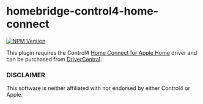 # homebridge-control4-home-connect

[![NPM Version](https://img.shields.io/npm/v/homebridge-control4-home-connect.svg)](https://www.npmjs.com/package/homebridge-control4-home-connect)

This plugin requires the Control4 [Home Connect for Apple Home](https://drivercentral.io/platforms/control4-drivers/utility/home-connect-for-apple-home/) driver and can be purchased from [DriverCentral](https://drivercentral.io).

### DISCLAIMER

This software is neither affiliated with nor endorsed by either Control4 or Apple.
